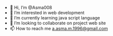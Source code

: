 - 👋 Hi, I’m @Asma008
- 👀 I’m interested in web development 
- 🌱 I’m currently learning java script language
- 💞️ I’m looking to collaborate on project web site 
- 📫 How to reach me a.asma.m.1996@gmail.com

<!---
Asma008/Asma008 is a ✨ special ✨ repository because its `README.md` (this file) appears on your GitHub profile.
You can click the Preview link to take a look at your changes.
--->

